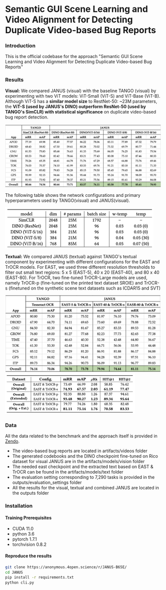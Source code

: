 # Semantic GUI Scene Learning and Video Alignment for Detecting Duplicate Video-based Bug Reports
### Introduction
This is the official codebase for the approach "Semantic GUI Scene Learning and Video Alignment for Detecting Duplicate Video-based Bug Reports"

### Results
**Visual:** We compared JANUS (visual) with the baseline TANGO (visual) by experimenting with two ViT models: ViT-Small (ViT-S) and ViT-Base (ViT-B). Although ViT-S has a **similar model size** to RestNet-50: ~23M parameters, the **ViT-S (used by JANUS's DINO) outperform ResNet-50 (used by TANGO's SimCLR) with statistical significance** on duplicate video-based bug report detection. 

<img src="tabels/visual.png" alt="visual results" width="720">

The following table shows the network configurations and primary hyperparameters used by TANGO(visual) and JANUS(visual).

<img src="tabels/visual_config.png" alt="visual results" width="480">

**Textual:** We compared JANUS (textual) against TANGO's textual component by experimenting with different configurations for the EAST and TrOCR models. For EAST, we used three different resolution thresholds to filter out small text regions: 5 x 5 (EAST-5), 40 x 20 (EAST-40), and 80 x 40 (EAST-80). For TrOCR, two fine-tuned TrOCR-Large models are used, namely TrOCR-p (fine-tuned on the printed text dataset SROIE) and  TrOCR-s (finetuned on the synthetic scene text datasets such as ICDAR15 and SVT)

<img src="tabels/text.png" alt="textual results" width="560">

<img src="tabels/text_comparison.png" alt="trocr results" width="420">

### Data

All the data related to the benchmark and the approach itself is provided in [Zendo](https://sandbox.zenodo.org/record/1166765#.Y_Y4CexBx8Y).

* The video-based bug reports are located in artifacts/videos folder
* The generated codebooks and the DINO checkpoint fine-tuned on Rico dataset for visual JANUS are in the artifacts/models/vision folder
* The needed east checkpoint and the extracted text based on EAST & TrOCR can be found in the artifacts/models/text folder 
* The evaluation setting corresponding to 7,290 tasks is provided in the outputs/evaluation_settings folder
* All the results for the visual, textual and combined JANUS are located in the outputs folder

### Installation

#### Training Prerequisites
- CUDA 11.0
- python 3.6
- pytorch 1.7.1
- torchvision 0.8.2

#### Reproduce the results
```bash
git clone https://anonymous.4open.science/r/JANUS-B65E/
cd JANUS
pip install -r requirements.txt
python cli.py
```

